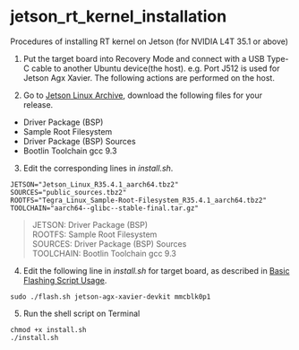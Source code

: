 # jetson_rt_kernel_installation
Procedures of installing RT kernel on Jetson (for NVIDIA L4T 35.1 or above)
1. Put the target board into Recovery Mode and connect with a USB Type-C cable to another Ubuntu device(the host). e.g. Port J512 is used for Jetson Agx Xavier.
   The following actions are performed on the host.

3. Go to [Jetson Linux Archive](https://developer.nvidia.com/embedded/jetson-linux-archive), download the following files for your release.  
* Driver Package (BSP)
* Sample Root Filesystem
* Driver Package (BSP) Sources
* Bootlin Toolchain gcc 9.3
3. Edit the corresponding lines in _install.sh_.
```
JETSON="Jetson_Linux_R35.4.1_aarch64.tbz2"
SOURCES="public_sources.tbz2"
ROOTFS="Tegra_Linux_Sample-Root-Filesystem_R35.4.1_aarch64.tbz2"
TOOLCHAIN="aarch64--glibc--stable-final.tar.gz"
```
> JETSON: Driver Package (BSP)  
> ROOTFS: Sample Root Filesystem  
> SOURCES: Driver Package (BSP) Sources  
> TOOLCHAIN: Bootlin Toolchain gcc 9.3
4. Edit the following line in _install.sh_ for target board, as described in [Basic Flashing Script Usage](https://docs.nvidia.com/jetson/archives/r34.1/DeveloperGuide/text/SD/FlashingSupport.html#basic-flashing-script-usage).
```
sudo ./flash.sh jetson-agx-xavier-devkit mmcblk0p1
```
5. Run the shell script on Terminal
```
chmod +x install.sh
./install.sh
```
